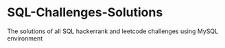 # SQL-Challenges-Solutions
The solutions of all SQL hackerrank and leetcode challenges using MySQL environment
